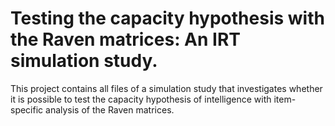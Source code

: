 # Testing the capacity hypothesis with the Raven matrices: An IRT simulation study.

This project contains all files of a simulation study that investigates whether it is possible to test the capacity hypothesis of intelligence with item-specific analysis of the Raven matrices. 
